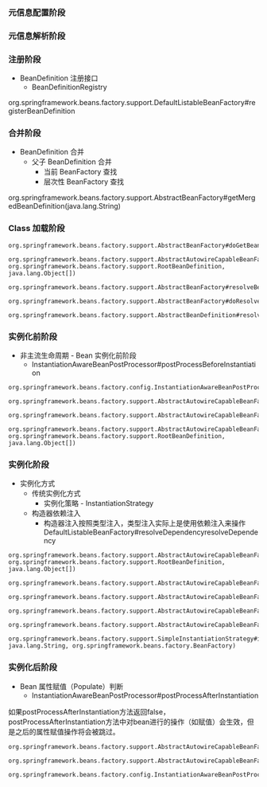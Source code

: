 ### 元信息配置阶段

### 元信息解析阶段

### 注册阶段
- BeanDefinition 注册接口
  - BeanDefinitionRegistry

org.springframework.beans.factory.support.DefaultListableBeanFactory#registerBeanDefinition

### 合并阶段
- BeanDefinition 合并
  - 父子 BeanDefinition 合并
    - 当前 BeanFactory 查找
    - 层次性 BeanFactory 查找

org.springframework.beans.factory.support.AbstractBeanFactory#getMergedBeanDefinition(java.lang.String)

### Class 加载阶段
```
org.springframework.beans.factory.support.AbstractBeanFactory#doGetBean

org.springframework.beans.factory.support.AbstractAutowireCapableBeanFactory#createBean(java.lang.String, org.springframework.beans.factory.support.RootBeanDefinition, java.lang.Object[])

org.springframework.beans.factory.support.AbstractBeanFactory#resolveBeanClass

org.springframework.beans.factory.support.AbstractBeanFactory#doResolveBeanClass

org.springframework.beans.factory.support.AbstractBeanDefinition#resolveBeanClass
```

### 实例化前阶段
- 非主流生命周期 - Bean 实例化前阶段
  - InstantiationAwareBeanPostProcessor#postProcessBeforeInstantiation

```
org.springframework.beans.factory.config.InstantiationAwareBeanPostProcessor#postProcessBeforeInstantiation

org.springframework.beans.factory.support.AbstractAutowireCapableBeanFactory#applyBeanPostProcessorsBeforeInstantiation

org.springframework.beans.factory.support.AbstractAutowireCapableBeanFactory#resolveBeforeInstantiation

org.springframework.beans.factory.support.AbstractAutowireCapableBeanFactory#createBean(java.lang.String, org.springframework.beans.factory.support.RootBeanDefinition, java.lang.Object[])
```

### 实例化阶段
- 实例化方式
  - 传统实例化方式
    - 实例化策略 - InstantiationStrategy
  - 构造器依赖注入
    - 构造器注入按照类型注入，类型注入实际上是使用依赖注入来操作DefaultListableBeanFactory#resolveDependencyresolveDependency

```
org.springframework.beans.factory.support.AbstractAutowireCapableBeanFactory#createBean(java.lang.String, org.springframework.beans.factory.support.RootBeanDefinition, java.lang.Object[])

org.springframework.beans.factory.support.AbstractAutowireCapableBeanFactory#doCreateBean

org.springframework.beans.factory.support.AbstractAutowireCapableBeanFactory#createBeanInstance

org.springframework.beans.factory.support.AbstractAutowireCapableBeanFactory#instantiateBean

org.springframework.beans.factory.support.AbstractAutowireCapableBeanFactory#getInstantiationStrategy

org.springframework.beans.factory.support.SimpleInstantiationStrategy#instantiate(org.springframework.beans.factory.support.RootBeanDefinition, java.lang.String, org.springframework.beans.factory.BeanFactory)
```

### 实例化后阶段
- Bean 属性赋值（Populate）判断
  - InstantiationAwareBeanPostProcessor#postProcessAfterInstantiation

如果postProcessAfterInstantiation方法返回false，postProcessAfterInstantiation方法中对bean进行的操作（如赋值）会生效，但是之后的属性赋值操作将会被跳过。

```
org.springframework.beans.factory.support.AbstractAutowireCapableBeanFactory#doCreateBean

org.springframework.beans.factory.support.AbstractAutowireCapableBeanFactory#populateBean

org.springframework.beans.factory.config.InstantiationAwareBeanPostProcessor#postProcessAfterInstantiation
```
